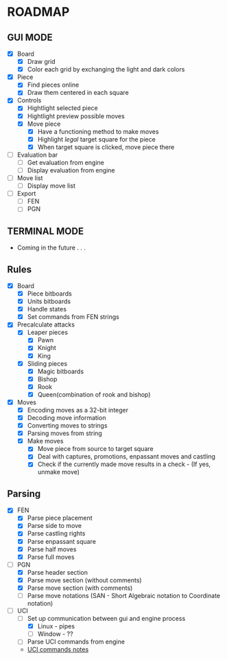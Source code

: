 # ROADMAP

## GUI MODE

- [x] Board
  - [x] Draw grid
  - [x] Color each grid by exchanging the light and dark colors
- [x] Piece
  - [x] Find pieces online
  - [x] Draw them centered in each square
- [x] Controls
  - [x] Hightlight selected piece
  - [x] Hightlight preview possible moves
  - [x] Move piece
    - [x] Have a functioning method to make moves
    - [x] Highlight _legal_ target square for the piece
    - [x] When target square is clicked, move piece there
- [ ] Evaluation bar
    - [ ] Get evaluation from engine
    - [ ] Display evaluation from engine
- [ ] Move list
    - [ ] Display move list
- [ ] Export
  - [ ] FEN
  - [ ] PGN

## TERMINAL MODE

- Coming in the future . . .

## Rules

- [x] Board
  - [x] Piece bitboards
  - [x] Units bitboards
  - [x] Handle states
  - [x] Set commands from FEN strings
- [x] Precalculate attacks
  - [x] Leaper pieces
    - [x] Pawn
    - [x] Knight
    - [x] King
  - [x] Sliding pieces
    - [x] Magic bitboards
    - [x] Bishop
    - [x] Rook
    - [x] Queen(combination of rook and bishop)
- [x] Moves
  - [x] Encoding moves as a 32-bit integer
  - [x] Decoding move information
  - [x] Converting moves to strings
  - [x] Parsing moves from string
  - [x] Make moves
    - [x] Move piece from source to target square
    - [x] Deal with captures, promotions, enpassant moves and castling
    - [x] Check if the currently made move results in a check - (If yes, unmake move)

## Parsing

- [x] FEN
    - [x] Parse piece placement
    - [x] Parse side to move
    - [x] Parse castling rights
    - [x] Parse enpassant square
    - [x] Parse half moves
    - [x] Parse full moves
- [ ] PGN
    - [x] Parse header section
    - [x] Parse move section (without comments)
    - [x] Parse move section (with comments)
    - [ ] Parse move notations (SAN - Short Algebraic notation to Coordinate notation)
- [ ] UCI
    - [ ] Set up communication between gui and engine process
        - [x] Linux - pipes
        - [ ] Window - ??
    - [ ] Parse UCI commands from engine
    - [UCI commands notes](https://gist.github.com/aliostad/f4470274f39d29b788c1b09519e67372)
